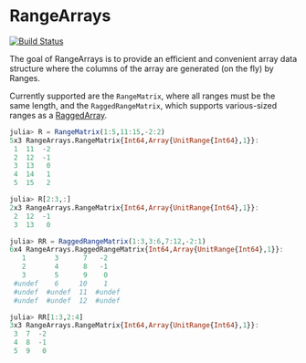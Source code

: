 # RangeArrays

[![Build Status](https://travis-ci.org/mbauman/RangeArrays.jl.svg?branch=master)](https://travis-ci.org/mbauman/RangeArrays.jl)

The goal of RangeArrays is to provide an efficient and convenient array data
structure where the columns of the array are generated (on the fly) by Ranges.

Currently supported are the `RangeMatrix`, where all ranges must be the same
length, and the `RaggedRangeMatrix`, which supports various-sized ranges as a
[RaggedArray](http://github.com/mbauman/RaggedArrays.jl).

```jl
julia> R = RangeMatrix(1:5,11:15,-2:2)
5x3 RangeArrays.RangeMatrix{Int64,Array{UnitRange{Int64},1}}:
 1  11  -2
 2  12  -1
 3  13   0
 4  14   1
 5  15   2

julia> R[2:3,:]
2x3 RangeArrays.RangeMatrix{Int64,Array{UnitRange{Int64},1}}:
 2  12  -1
 3  13   0

julia> RR = RaggedRangeMatrix(1:3,3:6,7:12,-2:1)
6x4 RangeArrays.RaggedRangeMatrix{Int64,Array{UnitRange{Int64},1}}:
   1       3      7   -2
   2       4      8   -1
   3       5      9    0
 #undef    6     10    1
 #undef  #undef  11  #undef
 #undef  #undef  12  #undef

julia> RR[1:3,2:4]
3x3 RangeArrays.RangeMatrix{Int64,Array{UnitRange{Int64},1}}:
 3  7  -2
 4  8  -1
 5  9   0
```